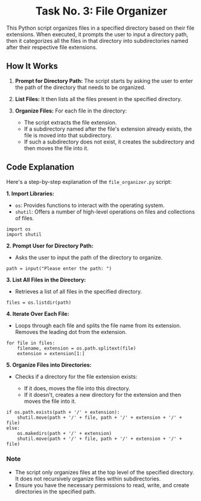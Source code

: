 <h1 align="center">Task No. 3: File Organizer</h1>

This Python script organizes files in a specified directory based on their file extensions. When executed, it prompts the user to input a directory path, then it categorizes all the files in that directory into subdirectories named after their respective file extensions.

## How It Works

1. **Prompt for Directory Path:** The script starts by asking the user to enter the path of the directory that needs to be organized.
2. **List Files:** It then lists all the files present in the specified directory.
3. **Organize Files:** For each file in the directory:

   - The script extracts the file extension.
   - If a subdirectory named after the file's extension already exists, the file is moved into that subdirectory.
   - If such a subdirectory does not exist, it creates the subdirectory and then moves the file into it.

## Code Explanation

Here's a step-by-step explanation of the `file_organizer.py` script:

**1. Import Libraries:**

- `os`: Provides functions to interact with the operating system.
- `shutil`: Offers a number of high-level operations on files and collections of files.

```
import os
import shutil
```

**2. Prompt User for Directory Path:**

- Asks the user to input the path of the directory to organize.

```
path = input("Please enter the path: ")
```


**3. List All Files in the Directory:**

- Retrieves a list of all files in the specified directory.

```
files = os.listdir(path)
```

**4. Iterate Over Each File:**

- Loops through each file and splits the file name from its extension. Removes the leading dot from the extension.

```
for file in files:
    filename, extension = os.path.splitext(file)
    extension = extension[1:]
```

**5. Organize Files into Directories:**

- Checks if a directory for the file extension exists:

    - If it does, moves the file into this directory.
    - If it doesn't, creates a new directory for the extension and then moves the file into it.

```
if os.path.exists(path + '/' + extension):
    shutil.move(path + '/' + file, path + '/' + extension + '/' + file)
else:
    os.makedirs(path + '/' + extension)
    shutil.move(path + '/' + file, path + '/' + extension + '/' + file)
```
### Note

- The script only organizes files at the top level of the specified directory. It does not recursively organize files within subdirectories.
- Ensure you have the necessary permissions to read, write, and create directories in the specified path.

